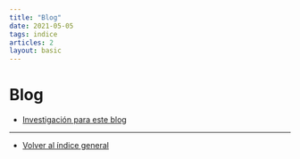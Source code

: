 ```yaml
---
title: "Blog"
date: 2021-05-05
tags: indice
articles: 2
layout: basic
---
```


# Blog
- [Investigación para este blog](../blog/blog-investigacion-1)

---

- [Volver al índice general](../index)
